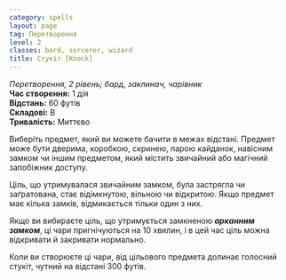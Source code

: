 ```yaml
---
category: spells
layout: page
tag: Перетворення
level: 2
classes: bard, sorcerer, wizard
title: Стукіт [Knock]
---
```


_Перетворення, 2 рівень; бард, заклинач, чарівник_    
**Час створення:** 1 дія    
**Відстань:** 60 футів    
**Складові:** В    
**Тривалість:** Миттєво    

Виберіть предмет, який ви можете бачити в межах відстані. Предмет може бути дверима, коробкою, скринею, парою кайданок, навісним замком чи іншим предметом, який містить звичайний або магічний запобіжник доступу.    

Ціль, що утримувалася звичайним замком, була застрягла чи заґратована, стає відімкнутою, вільною чи відкритою. Якщо предмет має кілька замків, відмикається тільки один з них.    

Якщо ви вибираєте ціль, що утримується замкненою **_арканним замком_**, ці чари пригнічуються на 10 хвилин, і в цей час ціль можна відкривати й закривати нормально.    

Коли ви створюєте ці чари, від цільового предмета долинає голосний стукіт, чутний на відстані 300 футів.
